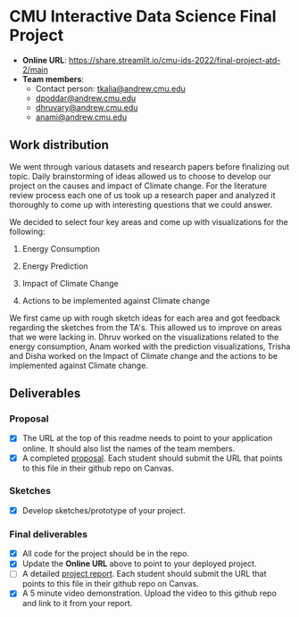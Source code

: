 # CMU Interactive Data Science Final Project

* **Online URL**: https://share.streamlit.io/cmu-ids-2022/final-project-atd-2/main
* **Team members**:
  * Contact person: tkalia@andrew.cmu.edu 
  * dpoddar@andrew.cmu.edu 
  * dhruvary@andrew.cmu.edu 
  * anami@andrew.cmu.edu 

## Work distribution

We went through various datasets and research papers before finalizing
out topic. Daily brainstorming of ideas allowed us to choose to develop
our project on the causes and impact of Climate change. For the
literature review process each one of us took up a research paper and
analyzed it thoroughly to come up with interesting questions that we
could answer.

We decided to select four key areas and come up with visualizations for
the following:

1)  Energy Consumption

2)  Energy Prediction

3)  Impact of Climate Change

4)  Actions to be implemented against Climate change

We first came up with rough sketch ideas for each area and got
feedback regarding the sketches from the TA's. This allowed us to
improve on areas that we were lacking in.
Dhruv worked on the visualizations related to the energy consumption,
Anam worked with the prediction visualizations, Trisha and Disha
worked on the Impact of Climate change and the actions to be
implemented against Climate change.

## Deliverables

### Proposal

- [X] The URL at the top of this readme needs to point to your application online. It should also list the names of the team members.
- [X] A completed [proposal](Proposal.md). Each student should submit the URL that points to this file in their github repo on Canvas.

### Sketches

- [X] Develop sketches/prototype of your project.

### Final deliverables

- [X] All code for the project should be in the repo.
- [X] Update the **Online URL** above to point to your deployed project.
- [ ] A detailed [project report](Report.md).  Each student should submit the URL that points to this file in their github repo on Canvas.
- [X] A 5 minute video demonstration.  Upload the video to this github repo and link to it from your report.

